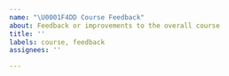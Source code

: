 ```yaml
---
name: "\U0001F4DD Course Feedback"
about: Feedback or improvements to the overall course
title: ''
labels: course, feedback
assignees: ''

---
```



